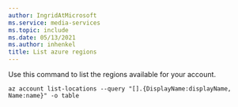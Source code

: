 ```yaml
---
author: IngridAtMicrosoft
ms.service: media-services
ms.topic: include
ms.date: 05/13/2021
ms.author: inhenkel
title: List azure regions
---
```


<!--List Azure regions CLI-->

Use this command to list the regions available for your account.

```azurecli
az account list-locations --query "[].{DisplayName:displayName, Name:name}" -o table
```

